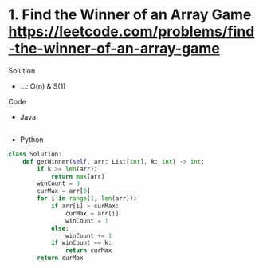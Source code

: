 # 1. Find the Winner of an Array Game https://leetcode.com/problems/find-the-winner-of-an-array-game

Solution

- ...: O(n) & S(1)

Code

- Java

```java

```

- Python

```python
class Solution:
    def getWinner(self, arr: List[int], k: int) -> int:
        if k >= len(arr):
            return max(arr)
        winCount = 0
        curMax = arr[0]
        for i in range(1, len(arr)):
            if arr[i] > curMax:
                curMax = arr[i]
                winCount = 1
            else:
                winCount += 1
            if winCount == k:
                return curMax
        return curMax
```
